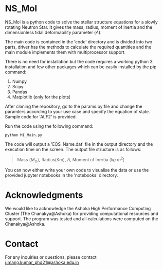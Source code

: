 # NS_MoI
NS_MoI is a python code to solve the stellar structure equations for a slowly rotating Neutron Star. It gives the mass, radius, moment of inertia and the dimensionless tidal deformability parameter ($\Lambda$).

The main code is contained in the 'code' directory and is divided into two parts, driver has the methods to calculate the required quantities and the main module implements them with multiprocessor support. 

There is no need for installation but the code requires a working python 3 installation and few other packages which can be easily installed by the pip command:

1. Numpy
2. Scipy
3. Pandas
4. Matplotlib (only for the plots)

After cloning the repository, go to the params.py file and change the paramters according to your use case and specify the equation of state. Sample code for 'ALF2' is provided.

Run the code using the following command:

```
python MI_Main.py
```

The code will output a 'EOS_Name.dat' file in the output directory and the execution time on the screen. The output file structure is as follows:

> Mass ($M_\odot$), Radius(Km), $\Lambda$, Moment of Inertia ($kg \ m^2$)

You can now either write your own code to visualise the data or use the provided jupyter notebooks in the 'notebooks' directory.

# Acknowledgments
We would like to acknowledge the Ashoka High Performance Computing Cluster (The Chanakya@Ashoka) for providing computational resources and support. The program was tested and all calculations were computed on the Chanakya@Ashoka.

# Contact
For any inquiries or questions, please contact umang.kumar_phd21@ashoka.edu.in
